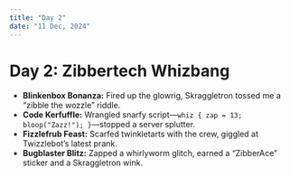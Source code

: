 ```yaml
---
title: "Day 2"
date: "11 Dec, 2024"
---
```


# Day 2: Zibbertech Whizbang

- **Blinkenbox Bonanza:** Fired up the glowrig, Skraggletron tossed me a “zibble the wozzle” riddle.
- **Code Kerfuffle:** Wrangled snarfy script—`whiz { zap = 13; bloop("Zazz!"); }`—stopped a server splutter.
- **Fizzlefrub Feast:** Scarfed twinkletarts with the crew, giggled at Twizzlebot’s latest prank.
- **Bugblaster Blitz:** Zapped a whirlyworm glitch, earned a “ZibberAce” sticker and a Skraggletron wink.

